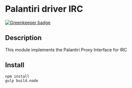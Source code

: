 # Palantiri driver IRC

[![Greenkeeper badge](https://badges.greenkeeper.io/ocilo/palantiri-driver-irc.svg)](https://greenkeeper.io/)

## Description

This module implements the Palantiri Proxy Interface for IRC

## Install

````bash
npm install
gulp build.node
````

